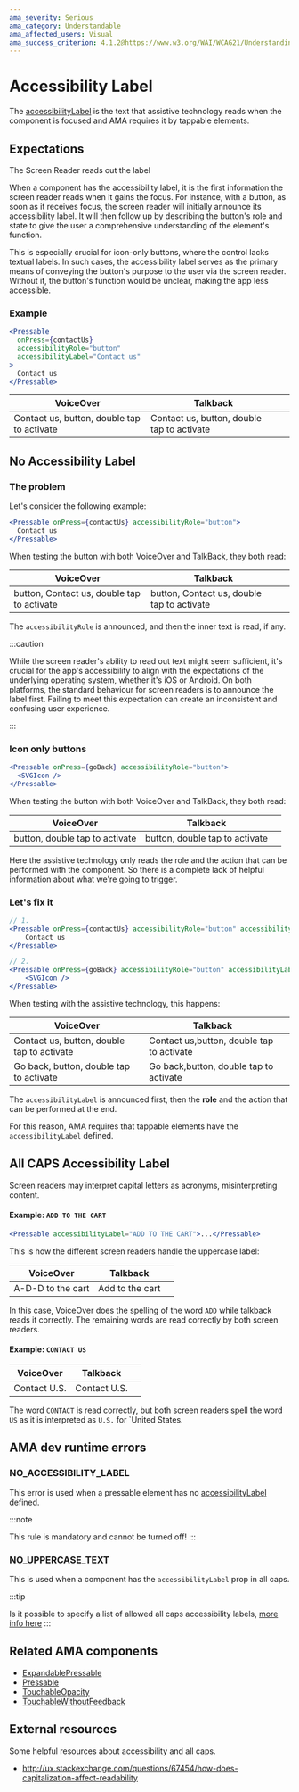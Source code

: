 ```yaml
---
ama_severity: Serious
ama_category: Understandable
ama_affected_users: Visual
ama_success_criterion: 4.1.2@https://www.w3.org/WAI/WCAG21/Understanding/name-role-value.html
---
```


# Accessibility Label

The [accessibilityLabel](https://reactnative.dev/docs/accessibility#accessibilitylabel) is the text that assistive technology reads when the component is focused and AMA requires it by tappable elements.

## Expectations

<ScreenReader>
    <When title="The user focuses the component">
        <Then noChildren>The Screen Reader reads out the label</Then>
    </When>
</ScreenReader>

When a component has the accessibility label, it is the first information the screen reader reads when it gains the focus.
For instance, with a button, as soon as it receives focus, the screen reader will initially announce its accessibility label. It will then follow up by describing the button's role and state to give the user a comprehensive understanding of the element's function.

This is especially crucial for icon-only buttons, where the control lacks textual labels. In such cases, the accessibility label serves as the primary means of conveying the button's purpose to the user via the screen reader. Without it, the button's function would be unclear, making the app less accessible.

### Example

```jsx {1-3,5-7}
<Pressable
  onPress={contactUs}
  accessibilityRole="button"
  accessibilityLabel="Contact us"
>
  Contact us
</Pressable>
```

| VoiceOver                                  | Talkback                                   |          |
| ------------------------------------------ | ------------------------------------------ | -------- |
| Contact us, button, double tap to activate | Contact us, button, double tap to activate | <Good /> |

## No Accessibility Label

<Serious label dot />

### The problem

Let's consider the following example:

```jsx
<Pressable onPress={contactUs} accessibilityRole="button">
  Contact us
</Pressable>
```

When testing the button with both VoiceOver and TalkBack, they both read:

| VoiceOver                                  | Talkback                                   |           |
| ------------------------------------------ | ------------------------------------------ | --------- |
| button, Contact us, double tap to activate | button, Contact us, double tap to activate | <Wrong /> |

The `accessibilityRole` is announced, and then the inner text is read, if any.

:::caution

While the screen reader's ability to read out text might seem sufficient, it's crucial for the app's accessibility to align with the expectations of the underlying operating system, whether it's iOS or Android. On both platforms, the standard behaviour for screen readers is to announce the label first. Failing to meet this expectation can create an inconsistent and confusing user experience.

:::

### Icon only buttons

<Critical label dot padding />

```jsx
<Pressable onPress={goBack} accessibilityRole="button">
  <SVGIcon />
</Pressable>
```

When testing the button with both VoiceOver and TalkBack, they both read:

| VoiceOver                      | Talkback                       |           |
| ------------------------------ | ------------------------------ | --------- |
| button, double tap to activate | button, double tap to activate | <Wrong /> |

Here the assistive technology only reads the role and the action that can be performed with the component. So there is a complete lack of helpful information about what we're going to trigger.

### Let's fix it

```jsx
// 1.
<Pressable onPress={contactUs} accessibilityRole="button" accessibilityLabel="Contact US">
    Contact us
</Pressable>

// 2.
<Pressable onPress={goBack} accessibilityRole="button" accessibilityLabel="Go back">
    <SVGIcon />
</Pressable>
```

When testing with the assistive technology, this happens:

| VoiceOver                                  | Talkback                                  |          |
| ------------------------------------------ | ----------------------------------------- | -------- |
| Contact us, button, double tap to activate | Contact us,button, double tap to activate | <Good /> |
| Go back, button, double tap to activate    | Go back,button, double tap to activate    | <Good /> |

The `accessibilityLabel` is announced first, then the **role** and the action that can be performed at the end.

For this reason, AMA requires that tappable elements have the `accessibilityLabel` defined.

## All CAPS Accessibility Label

<Warning label dot padding />

Screen readers may interpret capital letters as acronyms, misinterpreting content.

#### Example: `ADD TO THE CART`

```jsx
<Pressable accessibilityLabel="ADD TO THE CART">...</Pressable>
```

This is how the different screen readers handle the uppercase label:

| VoiceOver         | Talkback        |           |
| ----------------- | --------------- | --------- |
| A-D-D to the cart | Add to the cart | <Wrong /> |

In this case, VoiceOver does the spelling of the word `ADD` while talkback reads it correctly.
The remaining words are read correctly by both screen readers.

#### Example: `CONTACT US`

| VoiceOver    | Talkback     |           |
| ------------ | ------------ | --------- |
| Contact U.S. | Contact U.S. | <Wrong /> |

The word `CONTACT` is read correctly, but both screen readers spell the word `US` as it is interpreted as `U.S.` for `United States.

## AMA dev runtime errors <DevOnly />

### NO_ACCESSIBILITY_LABEL <Must />

This error is used when a pressable element has no [accessibilityLabel](https://reactnative.dev/docs/accessibility#accessibilitylabel) defined.

:::note

This rule is mandatory and cannot be turned off!
:::

### NO_UPPERCASE_TEXT <Should />

This is used when a component has the `accessibilityLabel` prop in all caps.

:::tip

Is it possible to specify a list of allowed all caps accessibility labels, [more info here](../guidelines/guidelines.md)
:::

## Related AMA components

- [ExpandablePressable](/core/components/expandablepressable)
- [Pressable](/core/components/pressable)
- [TouchableOpacity](/core/components/touchableopacity)
- [TouchableWithoutFeedback](/core/components/TouchableWithoutFeedback)

## External resources

Some helpful resources about accessibility and all caps.

- http://ux.stackexchange.com/questions/67454/how-does-capitalization-affect-readability
